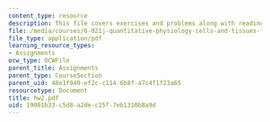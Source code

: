 ```yaml
---
content_type: resource
description: This file covers exercises and problems along with reading and announcements.
file: /media/courses/6-021j-quantitative-physiology-cells-and-tissues-fall-2004/19081b33c5d8a2dec15f7eb1310b8a9d_hw2.pdf
file_type: application/pdf
learning_resource_types:
- Assignments
ocw_type: OCWFile
parent_title: Assignments
parent_type: CourseSection
parent_uid: 48e1f949-ef2c-c114-6b8f-a7c4f1f23a65
resourcetype: Document
title: hw2.pdf
uid: 19081b33-c5d8-a2de-c15f-7eb1310b8a9d
---
```

